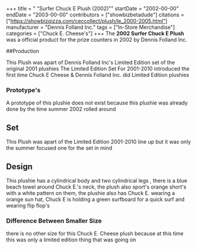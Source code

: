 +++
title = " \"Surfer Chuck E Plush (2002)\""
startDate = "2002-00-00"
endDate = "2003-00-00"
contributors = ["showbizbetadude"]
citations = ["https://showbizpizza.com/ceccollect/plush/le_2000-2005.html"]
manufacturer = "Dennis Folland Inc."
tags = ["In-Store Merchandise"]
categories = ["Chuck E. Cheese's"]
+++
The **2002 Surfer Chuck E Plush** was a official product for the prize counters in 2002 by 
Dennis Folland Inc. 

##Production 

This Plush was apart of Dennis Folland Inc's Limited Edition set of the original 2001 plushies 
The Limited Edition Set For 2001-2010 introduced the first time Chuck E Cheese & Dennis Folland Inc. did Limited Edition plushies 

### Prototype's

A prototype of this plushie does not exist because this plushie was already done by the time summer 2002 rolled around 

## Set

This Plush was apart of the Limited Edition 2001-2010 line up but it was only the summer focused one for the set in mind 

## Design

This plushie has a cylindrical  body and two cylindrical legs , there is a blue beach towel around Chuck E.'s neck, the plush also sport's orange short's with a white pattern on them, the plushie also has Chuck E. wearing a orange sun hat, Chuck E is holding a green surfboard for a quick surf and wearing flip flop's 

### Difference Between Smaller Size 

there is no other size for this Chuck E. Cheese plush because at this time this was only a limited edition thing that was going on

